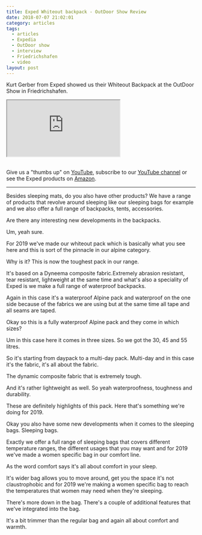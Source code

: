 ```yaml
---
title: Exped Whiteout backpack - OutDoor Show Review
date: 2018-07-07 21:02:01
category: articles
tags:
  - articles
  - Expedia
  - OutDoor show
  - interview
  - Friedrichshafen
  - video
layout: post
---
```


Kurt Gerber from Exped showed us their Whiteout Backpack at the OutDoor Show in Friedrichshafen.

<div class="embed-responsive embed-responsive-16by9">
    <iframe class="embed-responsive-item" src="https://www.youtube.com/embed/v777_RcAbVg"></iframe>
</div>
<br>
<!--more-->

Give us a "thumbs up" on <a rel="nofollow" href="https://www.youtube.com/watch?v=v777_RcAbVg"  target="_blank">YouTube</a>, subscribe to our <a rel="nofollow"  target="_blank"  href="https://www.youtube.com/channel/UCnO9Q_m9EaOCrHmmQIBVBNw?sub_confirmation=1">YouTube channel</a> or see the Exped products on <a rel="nofollow" href="https://amzn.to/2MVqijK"  target="_blank">Amazon</a>.

---

Besides sleeping mats, do you also have other products? We have a range of products that revolve around sleeping like our sleeping bags for example and we also offer a full range of backpacks, tents, accessories.

Are there any interesting new developments in the backpacks.

Um, yeah sure.

For 2019 we've made our whiteout pack which is basically what you see here and this is sort of the pinnacle in our alpine category.

Why is it? This is now the toughest pack in our range.

It's based on a Dyneema composite fabric.Extremely abrasion resistant, tear resistant, lightweight at the same time and what's also a speciality of Exped is we make a full range of waterproof backpacks.

Again in this case it's a waterproof Alpine pack and waterproof on the one side because of the fabrics we are using but at the same
time all tape and all seams are taped.

Okay so this is a fully waterproof Alpine pack and they come in which sizes?

Um in this case here it comes in three sizes. So we got the 30, 45 and 55 litres.

So it's starting from daypack to a multi-day pack. Multi-day and in this case it's the fabric, it's all about
the fabric.

The dynamic composite fabric that is extremely tough.

And it's rather lightweight as well. So yeah waterproofness, toughness and durability.

These are definitely highlights of this pack. Here that's something we're doing for 2019.

Okay you also have some new developments when it comes to the sleeping bags. Sleeping bags.

Exactly we offer a full range of sleeping bags that covers different temperature ranges, the different usages
that you may want and for 2019 we've made a women specific bag in our comfort line.

As the word comfort says it's all about comfort in your sleep.

It's wider bag allows you to move around, get you the space it's not claustrophobic and for 2019 we're making a women specific bag to reach the
temperatures that women may need when they're sleeping.

There's more down in the bag. There's a couple of additional features that we've integrated into the bag.

It's a bit trimmer than the regular bag and again all about comfort and warmth.
